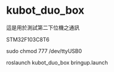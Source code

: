 # kubot_duo_box
這是用於測試第二下位機之通訊

STM32F103C8T6

sudo chmod 777 /dev/ttyUSB0

roslaunch kubot_duo_box bringup.launch

